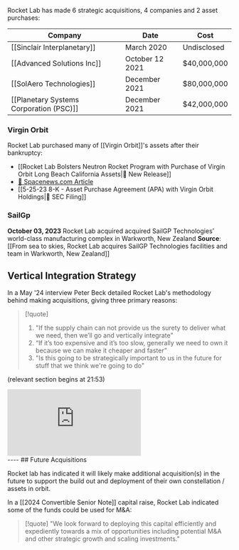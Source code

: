Rocket Lab has made 6 strategic acquisitions, 4 companies and 2 asset purchases:

| **Company**                             | Date            | Cost        |
| --------------------------------------- | --------------- | ----------- |
| [[Sinclair Interplanetary]]             | March 2020      | Undisclosed |
| [[Advanced Solutions Inc]]              | October 12 2021 | $40,000,000 |
| [[SolAero Technologies]]                | December 2021   | $80,000,000 |
| [[Planetary Systems Corporation (PSC)]] | December 2021   | $42,000,000 |

### Virgin Orbit

Rocket Lab purchased many of [[Virgin Orbit]]'s assets after their bankruptcy:

- [[Rocket Lab Bolsters Neutron Rocket Program with Purchase of Virgin Orbit Long Beach California Assets|📰 New Release]]
- [🔗 Spacenews.com Article](https://spacenews.com/rocket-lab-opens-engine-facility-in-former-virgin-orbit-headquarters/)
- [[5-25-23 8-K - Asset Purchase Agreement (APA) with Virgin Orbit Holdings|💼 SEC Filing]]

### SailGp

**October 03, 2023** Rocket Lab acquired acquired SailGP Technologies’ world-class manufacturing complex in Warkworth, New Zealand
**Source**: [[From sea to skies, Rocket Lab acquires SailGP Technologies facilities and team in Warkworth, New Zealand]]

## Vertical Integration Strategy

In a May '24 interview Peter Beck detailed Rocket Lab's methodology behind making acquisitions, giving three primary reasons: 

>[!quote]
>1.  "If the supply chain can not provide us the surety to deliver what we need, then we’ll go and vertically integrate"
>2. “If it’s too expensive and it’s too slow, generally we need to own it because we can make it cheaper and faster”
>3. "Is this going to be strategically important to us in the future for stuff that we think we're going to do"

(relevant section begins at 21:53)
<div class="responsive-video">
<iframe src="https://www.youtube.com/embed/T__1ubfs_iE?si=nWTVkV79XGGG3lz-&amp;start=1313" title="YouTube video player" frameborder="0" allow="accelerometer; autoplay; clipboard-write; encrypted-media; gyroscope; picture-in-picture; web-share" referrerpolicy="strict-origin-when-cross-origin" allowfullscreen></iframe>
</div>
---- 
## Future Acquisitions

Rocket lab has indicated it will likely make additional acquisition(s) in the future to support the build out and deployment of their own constellation / assets in orbit.  

In a [[2024 Convertible Senior Note]] capital raise, Rocket Lab indicated some of the funds could be used for M&A: 

>[!quote]
> "We look forward to deploying this capital efficiently and expediently towards a mix of opportunities including potential M&A and other strategic growth and scaling investments."
